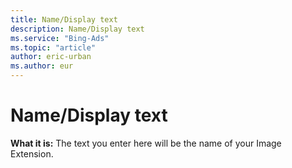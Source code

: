 ```yaml
---
title: Name/Display text
description: Name/Display text
ms.service: "Bing-Ads"
ms.topic: "article"
author: eric-urban
ms.author: eur
---
```


# Name/Display text

**What it is:** The text you enter here will be the name of your Image Extension.


